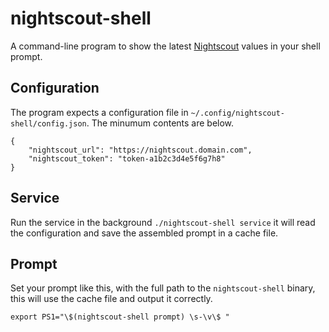 # nightscout-shell

A command-line program to show the latest [Nightscout](https://github.com/nightscout/cgm-remote-monitor) values in your shell prompt.

## Configuration

The program expects a configuration file in `~/.config/nightscout-shell/config.json`. The minumum contents are below.

```
{
	"nightscout_url": "https://nightscout.domain.com",
	"nightscout_token": "token-a1b2c3d4e5f6g7h8"
}
```

## Service

Run the service in the background `./nightscout-shell service` it will read the configuration and save the assembled prompt in a cache file.

## Prompt

Set your prompt like this, with the full path to the `nightscout-shell` binary, this will use the cache file and output it correctly.

```
export PS1="\$(nightscout-shell prompt) \s-\v\$ "
```